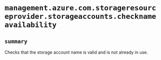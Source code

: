 # `management.azure.com.storageresourceprovider.storageaccounts.checknameavailability`

## `summary`
Checks that the storage account name is valid and is not already in use.


